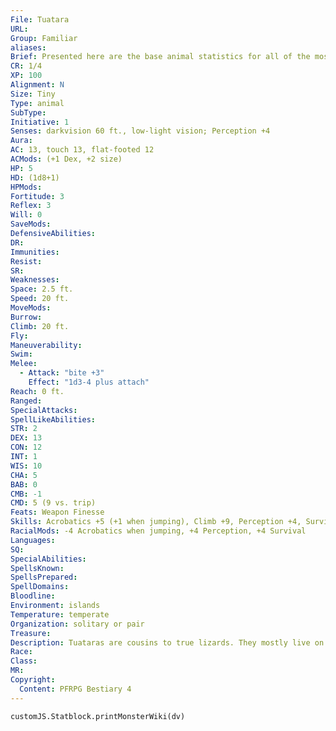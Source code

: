 ```yaml
---
File: Tuatara
URL: 
Group: Familiar
aliases: 
Brief: Presented here are the base animal statistics for all of the most commonly used familiars-of course, these statistics can also be used for normal animals as well. Small animals like these use Dexterity to modify Climb and Swim checks.
CR: 1/4
XP: 100
Alignment: N
Size: Tiny
Type: animal
SubType: 
Initiative: 1
Senses: darkvision 60 ft., low-light vision; Perception +4
Aura: 
AC: 13, touch 13, flat-footed 12
ACMods: (+1 Dex, +2 size)
HP: 5
HD: (1d8+1)
HPMods: 
Fortitude: 3
Reflex: 3
Will: 0
SaveMods: 
DefensiveAbilities: 
DR: 
Immunities: 
Resist: 
SR: 
Weaknesses: 
Space: 2.5 ft.
Speed: 20 ft.
MoveMods: 
Burrow: 
Climb: 20 ft.
Fly: 
Maneuverability: 
Swim: 
Melee: 
  - Attack: "bite +3"
    Effect: "1d3-4 plus attach"
Reach: 0 ft.
Ranged: 
SpecialAttacks: 
SpellLikeAbilities: 
STR: 2
DEX: 13
CON: 12
INT: 1
WIS: 10
CHA: 5
BAB: 0
CMB: -1
CMD: 5 (9 vs. trip)
Feats: Weapon Finesse
Skills: Acrobatics +5 (+1 when jumping), Climb +9, Perception +4, Survival +4
RacialMods: -4 Acrobatics when jumping, +4 Perception, +4 Survival
Languages: 
SQ: 
SpecialAbilities: 
SpellsKnown: 
SpellsPrepared: 
SpellDomains: 
Bloodline: 
Environment: islands
Temperature: temperate
Organization: solitary or pair
Treasure: 
Description: Tuataras are cousins to true lizards. They mostly live on primordial islands where mammals have never established a foothold.
Race: 
Class: 
MR: 
Copyright:
  Content: PFRPG Bestiary 4
---
```

```dataviewjs
customJS.Statblock.printMonsterWiki(dv)
```
